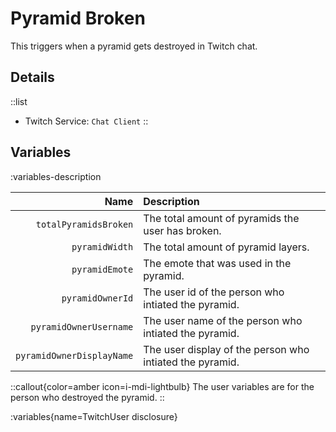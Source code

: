 # Pyramid Broken
This triggers when a pyramid gets destroyed in Twitch chat.

## Details
::list
- Twitch Service: `Chat Client`
::

## Variables
:variables-description

Name | Description
----:|:------------
`totalPyramidsBroken` | The total amount of pyramids the user has broken.
`pyramidWidth` | The total amount of pyramid layers.
`pyramidEmote` | The emote that was used in the pyramid.
`pyramidOwnerId` | The user id of the person who intiated the pyramid.
`pyramidOwnerUsername` | The user name of the person who intiated the pyramid.
`pyramidOwnerDisplayName` | The user display of the person who intiated the pyramid.

::callout{color=amber icon=i-mdi-lightbulb}
The user variables are for the person who destroyed the pyramid.
::

:variables{name=TwitchUser disclosure}
